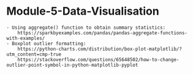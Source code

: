 # Module-5-Data-Visualisation

    - Using aggregate() function to obtain summary statistics:
        https://sparkbyexamples.com/pandas/pandas-aggregate-functions-with-examples/
    - Boxplot outlier formatting:
        https://python-charts.com/distribution/box-plot-matplotlib/?utm_content=cmp-true
        https://stackoverflow.com/questions/65648502/how-to-change-outlier-point-symbol-in-python-matplotlib-pyplot
